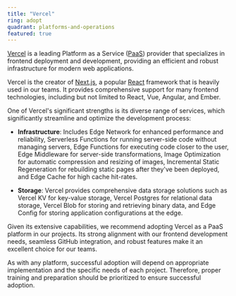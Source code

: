 ```yaml
---
title: "Vercel"
ring: adopt
quadrant: platforms-and-operations
featured: true
---
```


[Vercel](https://vercel.com/) is a leading Platform as a Service ([PaaS](/platforms-and-operations/platform-as-a-service)) provider that specializes in frontend deployment and development, providing an efficient and robust infrastructure for modern web applications.

Vercel is the creator of [Next.js](/languages-and-frameworks/nextjs), a popular [React](/languages-and-frameworks/react) framework that is heavily used in our teams. It provides comprehensive support for many frontend technologies, including but not limited to React, Vue, Angular, and Ember.

One of Vercel's significant strengths is its diverse range of services, which significantly streamline and optimize the development process:

- **Infrastructure**: Includes Edge Network for enhanced performance and reliability, Serverless Functions for running server-side code without managing servers, Edge Functions for executing code closer to the user, Edge Middleware for server-side transformations, Image Optimization for automatic compression and resizing of images, Incremental Static Regeneration for rebuilding static pages after they've been deployed, and Edge Cache for high cache hit-rates.

- **Storage**: Vercel provides comprehensive data storage solutions such as Vercel KV for key-value storage, Vercel Postgres for relational data storage, Vercel Blob for storing and retrieving binary data, and Edge Config for storing application configurations at the edge.

Given its extensive capabilities, we recommend adopting Vercel as a PaaS platform in our projects. Its strong alignment with our frontend development needs, seamless GitHub integration, and robust features make it an excellent choice for our teams.

As with any platform, successful adoption will depend on appropriate implementation and the specific needs of each project. Therefore, proper training and preparation should be prioritized to ensure successful adoption.
